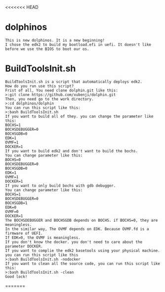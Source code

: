 <<<<<<< HEAD
# dolphinos
	This is new dolphinos. It is a new beginning!
	I chose the edk2 to build my bootload.efi in uefi. It doesn't like before we use the BIOS to boot our os.
# BuildToolsInit.sh
	BuildToolsInit.sh is a script that automatically deploys edk2.
	How do you run use this script?
	Frist of all, You need clone dolphin.git like this:
	>:git clone https://github.com/xubenji/dolphin.git
	Then, you need go to the work directory.
	>:cd dolphinos/dolphin
	You can run this script like this: 
	>:bash BuildToolsInit.sh
	If you want to build all of they. you can change the parameter like this:
	BOCHS=1
	BOCHSDEBUGGER=0
	BOCHSGDB=0
	EDK=1
	OVMF=1
	DOCKER=1
	If you want to build edk2 and don't want to build the bochs.
	You can change parameter like this:
	BOCHS=0
	BOCHSDEBUGGER=0
	BOCHSGDB=0
	EDK=1
	OVMF=1
	DOCKER=1
	If you want to only build bochs with gdb debugger. 
	You can change parameter like this:
	BOCHS=1
	BOCHSDEBUGGER=0
	BOCHSGDB=1
	EDK=0
	OVMF=0
	DOCKER=1
	The BOCHSDEBUGGER and BOCHSGDB depends on BOCHS. if BOCHS=0, they are meaningless.
	In the similar way, The OVMF depends on EDK. Because OVMF.fd is a firmware of UEFI. 
	If EDK=0, the OVMF is meaningless.
	If you don't know the docker. you don't need to care about the parameter DOCKER.
	If you want to complie the edk2 basetools using your physical machine. you can run this script like this 
	>:bash BuildToolsInit.sh -nodocker
	If you want to clean all the source code, you can run this script like this:
	>:bash BuildToolsInit.sh -clean
	Good lock!
=======
